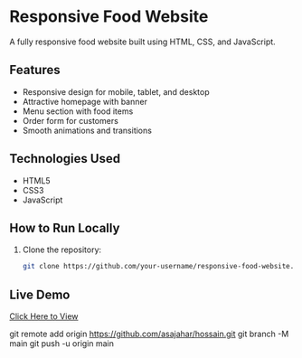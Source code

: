 # Responsive Food Website

A fully responsive food website built using HTML, CSS, and JavaScript.

## Features
- Responsive design for mobile, tablet, and desktop
- Attractive homepage with banner
- Menu section with food items
- Order form for customers
- Smooth animations and transitions

## Technologies Used
- HTML5
- CSS3
- JavaScript

## How to Run Locally
1. Clone the repository:
   ```bash
   git clone https://github.com/your-username/responsive-food-website.git
## Live Demo
[Click Here to View](https://ajahar2ndproject.netlify.app/)


git remote add origin https://github.com/asajahar/hossain.git
git branch -M main
git push -u origin main
